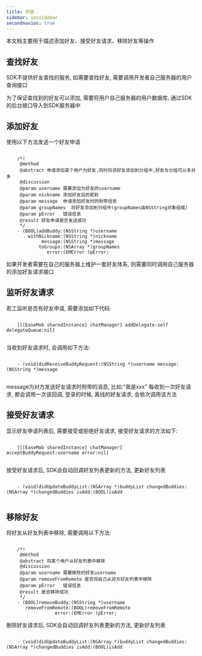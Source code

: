 ```yaml
---
title: 环信
sidebar: iossidebar
secondnavios: true
---
```


本文档主要用于描述添加好友、接受好友请求、移除好友等操作

## 查找好友

SDK不提供好友查找的服务, 如需要查找好友, 需要调用开发者自己服务器的用户查询接口

为了保证查找到的好友可以添加, 需要将用户自己服务器的用户数据库, 通过SDK的后台接口导入到SDK服务器中
	
## 添加好友

使用以下方法发送一个好友申请

<pre class="hll"><code class="language-objective_c">
	/*!
	 @method
	 @abstract 申请添加某个用户为好友,同时将该好友添加到分组中,好友与分组可以多对多
	 @discussion
	 @param username 需要添加为好友的username
	 @param nickname 添加好友后的昵称
	 @param message  申请添加好友时的附带信息
	 @param groupNames  将好友添加到分组中(groupNames由NSString对象组成)
	 @param pError   错误信息
	 @result 好友申请是否发送成功
	 */
	- (BOOL)addBuddy:(NSString *)username
	    withNickname:(NSString *)nickname
	         message:(NSString *)message
	        toGroups:(NSArray *)groupNames
	           error:(EMError )pError;
</code></pre>

如果开发者需要在自己的服务器上维护一套好友体系, 则需要同时调用自己服务器的添加好友请求接口

## 监听好友请求

若工监听是否有好友申请, 需要添加如下代码:

<pre class="hll"><code class="language-objective_c">
	[[[EaseMob sharedInstance] chatManager] addDelegate:self delegateQueue:nil]

</code></pre>
	
当收到好友请求时, 会调用如下方法:

<pre class="hll"><code class="language-objective_c">
	- (void)didReceiveBuddyRequest:(NSString *)username message:(NSString *)message

</code></pre>	
message为对方发送好友请求时附带的消息, 比如:"我是xxx"
每收到一次好友请求, 都会调用一次该回调, 登录的时候, 离线的好友请求, 会依次调用该方法

## 接受好友请求

显示好友申请列表后, 需要接受或拒绝好友请求, 接受好友请求的方法如下:

<pre class="hll"><code class="language-objective_c">
	[[[EaseMob sharedInstance] chatManager] acceptBuddyRequest:username error:nil]

</code></pre>

接受好友请求后, SDK会自动回调好友列表更新的方法, 更新好友列表

<pre class="hll"><code class="language-objective_c">
	- (void)didUpdateBuddyList:(NSArray *)buddyList changedBuddies:(NSArray *)changedBuddies isAdd:(BOOL)isAdd

</code></pre>

## 移除好友

将好友从好友列表中移除, 需要调用以下方法:

<pre class="hll"><code class="language-objective_c">	
	/*!
	 @method
	 @abstract 将某个用户从好友列表中移除
	 @discussion
	 @param username 需要移除的好友username
	 @param removeFromRemote 是否将自己从对方好友列表中移除
	 @param pError   错误信息
	 @result 是否移除成功
	 */
	- (BOOL)removeBuddy:(NSString *)username
	   removeFromRemote:(BOOL)removeFromRemote
	              error:(EMError )pError;
</code></pre>

删除好友请求后, SDK会自动回调好友列表更新的方法, 更新好友列表

<pre class="hll"><code class="language-objective_c">
	- (void)didUpdateBuddyList:(NSArray *)buddyList changedBuddies:(NSArray *)changedBuddies isAdd:(BOOL)isAdd

</code></pre>



